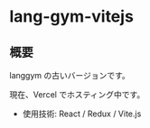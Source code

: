 # lang-gym-vitejs

## 概要

langgym の古いバージョンです。

現在、Vercel でホスティング中です。

- 使用技術: React / Redux / Vite.js

